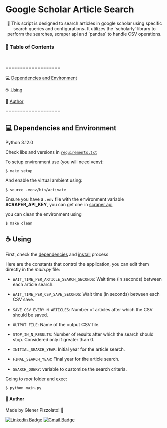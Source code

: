 # **Google Scholar Article Search**

<p align="center"> 🚀 This script is designed to search articles in google scholar using specific search queries and configurations. It utilizes the `scholarly` library to perform the searches, scraper api and `pandas` to handle CSV operations. </p>

<h3>🏁 Table of Contents</h3>

<br>

===================

<!--ts-->

💻 [Dependencies and Environment](#dependenciesandenvironment)

☕ [Using](#using)

👷 [Author](#author)

<!--te-->

===================

<div id="dependenciesandenvironment"></div>

## 💻 **Dependencies and Environment**

Python 3.12.0

Check libs and versions in [`requirements.txt`](requirements.txt)

To setup environment use (you will need [venv](https://docs.python.org/pt-br/3.13/library/venv.html)):

```
$ make setup
```

And enable the virtual ambient using:

```
$ source .venv/bin/activate
```

Ensure you have a `.env` file with the environment variable **SCRAPER_API_KEY**, you can get one in [scraper api](https://www.scraperapi.com/)

you can clean the environment using

```
$ make clean
```

<div id="using"></div>

## ☕ **Using**

First, check the [dependencies](#dependenciesandenvironment) and [install](#install) process

Here are the constants that control the application, you can edit them directly in the _main.py_ file:

- `WAIT_TIME_PER_ARTICLE_SEARCH_SECONDS`: Wait time (in seconds) between each article search.
- `WAIT_TIME_PER_CSV_SAVE_SECONDS`: Wait time (in seconds) between each CSV save.

- `SAVE_CSV_EVERY_N_ARTICLES`: Number of articles after which the CSV should be saved.
- `OUTPUT_FILE`: Name of the output CSV file.

- `STOP_IN_N_RESULTS`: Number of results after which the search should stop. Considered only if greater than 0.
- `INITIAL_SEARCH_YEAR`: Initial year for the article search.
- `FINAL_SEARCH_YEAR`: Final year for the article search.
- `SEARCH_QUERY`: variable to customize the search criteria.

Going to _root_ folder and exec:

```
$ python main.py
```

<div id="author"></div>

#### **👷 Author**

Made by Glener Pizzolato! 🙋

[![Linkedin Badge](https://img.shields.io/badge/-Glener-blue?style=flat-square&logo=Linkedin&logoColor=white&link=https://www.linkedin.com/in/glener-pizzolato/)](https://www.linkedin.com/in/glener-pizzolato-6319821b0/)
[![Gmail Badge](https://img.shields.io/badge/-glenerpizzolato@gmail.com-c14438?style=flat-square&logo=Gmail&logoColor=white&link=mailto:glenerpizzolato@gmail.com)](mailto:glenerpizzolato@gmail.com)
